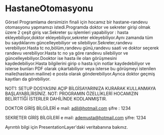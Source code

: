 # HastaneOtomasyonu
Görsel Programlama dersimizin finali için hocamız bir hastane-randevu otomasyonu yapmamızı istedi.Programda doktor ve sekreter girişi olmak üzere 2 çeşit giriş var.Sekreter şu işlemleri yapabiliyor : hasta ekleyebiliyor,doktor ekleyebiliyor,sekreter ekleyebiliyor.Aynı zamanda tüm bu saydıklarımı güncelleyebiliyor ve silebiliyor.Sekreter,randevu verebiliyor.Hasta tc no,bölüm,randevu günü,randevu saati ve doktor seçerek randevu verebiliyor.Hasta tc no ya göre randevu silebiliyor ve güncelleyebiliyor.Dooktor ise hasta ile olan görüşmesini kaydedebiliyor.Hasta bilgilerini girip o hasta için notlar kaydedebiliyor ve isterse bunları PDF olarak çıkartabiliyor veya isterse bu görüşmeyi istenilen maile(hastanın mailine) e posta olarak gönderebiliyor.Ayrıca doktor geçmiş kayıtları da görebiliyor.

NOT1: SETUP DOSYASINI AÇIP BİLGİSAYARINIZA KURARAK KULLANMAYA BAŞLAYABİLİRSİNİZ.
NOT: PROGRAMIN ÖZELLİKLERİ HOCAMIZIN BELİRTTİĞİ İSTERLER DAHİLİNDE KODLANMIŞTIR.

DOKTOR GİRİŞ BİLGİLERİ
e mail: adil@hotmail.com
şifre : 1234

SEKRETER GİRİŞ BİLGİLERİ
e mail: ademusta@hotmail.com
şifre: 1234

Ayrıntılı bilgi için PresentationLayer'daki veritabanına bakınız.
